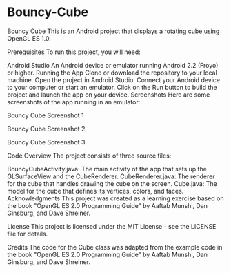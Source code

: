 # Bouncy-Cube
Bouncy Cube
This is an Android project that displays a rotating cube using OpenGL ES 1.0.

Prerequisites
To run this project, you will need:

Android Studio
An Android device or emulator running Android 2.2 (Froyo) or higher.
Running the App
Clone or download the repository to your local machine.
Open the project in Android Studio.
Connect your Android device to your computer or start an emulator.
Click on the Run button to build the project and launch the app on your device.
Screenshots
Here are some screenshots of the app running in an emulator:

Bouncy Cube Screenshot 1

Bouncy Cube Screenshot 2

Bouncy Cube Screenshot 3

Code Overview
The project consists of three source files:

BouncyCubeActivity.java: The main activity of the app that sets up the GLSurfaceView and the CubeRenderer.
CubeRenderer.java: The renderer for the cube that handles drawing the cube on the screen.
Cube.java: The model for the cube that defines its vertices, colors, and faces.
Acknowledgments
This project was created as a learning exercise based on the book "OpenGL ES 2.0 Programming Guide" by Aaftab Munshi, Dan Ginsburg, and Dave Shreiner.

License
This project is licensed under the MIT License - see the LICENSE file for details.

Credits
The code for the Cube class was adapted from the example code in the book "OpenGL ES 2.0 Programming Guide" by Aaftab Munshi, Dan Ginsburg, and Dave Shreiner.
